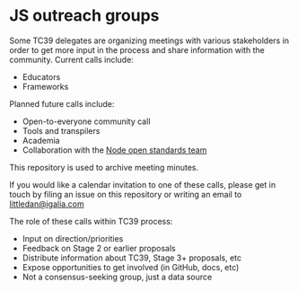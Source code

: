 # JS outreach groups

Some TC39 delegates are organizing meetings with various stakeholders in order to get more input in the process and share information with the community. Current calls include:
- Educators
- Frameworks

Planned future calls include:
- Open-to-everyone community call
- Tools and transpilers
- Academia
- Collaboration with the [Node open standards team](https://github.com/nodejs/open-standards)

This repository is used to archive meeting minutes.

If you would like a calendar invitation to one of these calls, please get in touch by filing an issue on this repository or writing an email to littledan@igalia.com 

The role of these calls within TC39 process:
- Input on direction/priorities
- Feedback on Stage 2 or earlier proposals
- Distribute information about TC39, Stage 3+ proposals, etc
- Expose opportunities to get involved (in GitHub, docs, etc)
- Not a consensus-seeking group, just a data source
